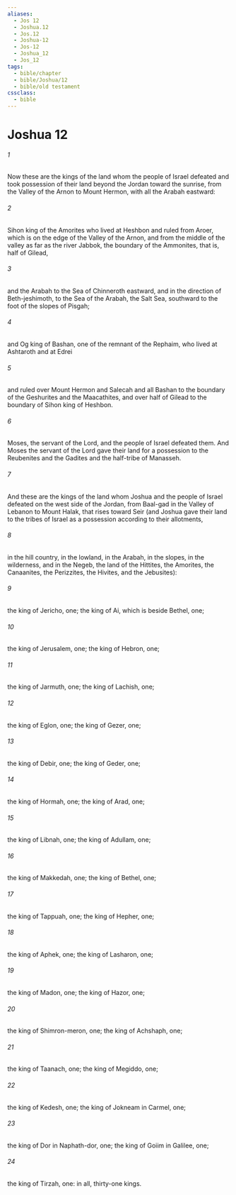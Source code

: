 ```yaml
---
aliases:
  - Jos 12
  - Joshua.12
  - Jos.12
  - Joshua-12
  - Jos-12
  - Joshua_12
  - Jos_12
tags:
  - bible/chapter
  - bible/Joshua/12
  - bible/old testament
cssclass:
  - bible
---
```


# Joshua 12

###### 1
Now these are the kings of the land whom the people of Israel defeated and took possession of their land beyond the Jordan toward the sunrise, from the Valley of the Arnon to Mount Hermon, with all the Arabah eastward:
###### 2
Sihon king of the Amorites who lived at Heshbon and ruled from Aroer, which is on the edge of the Valley of the Arnon, and from the middle of the valley as far as the river Jabbok, the boundary of the Ammonites, that is, half of Gilead,
###### 3
and the Arabah to the Sea of Chinneroth eastward, and in the direction of Beth-jeshimoth, to the Sea of the Arabah, the Salt Sea, southward to the foot of the slopes of Pisgah;
###### 4
and Og king of Bashan, one of the remnant of the Rephaim, who lived at Ashtaroth and at Edrei
###### 5
and ruled over Mount Hermon and Salecah and all Bashan to the boundary of the Geshurites and the Maacathites, and over half of Gilead to the boundary of Sihon king of Heshbon.
###### 6
Moses, the servant of the Lord, and the people of Israel defeated them. And Moses the servant of the Lord gave their land for a possession to the Reubenites and the Gadites and the half-tribe of Manasseh.
###### 7
And these are the kings of the land whom Joshua and the people of Israel defeated on the west side of the Jordan, from Baal-gad in the Valley of Lebanon to Mount Halak, that rises toward Seir (and Joshua gave their land to the tribes of Israel as a possession according to their allotments,
###### 8
in the hill country, in the lowland, in the Arabah, in the slopes, in the wilderness, and in the Negeb, the land of the Hittites, the Amorites, the Canaanites, the Perizzites, the Hivites, and the Jebusites):
###### 9
the king of Jericho, one; the king of Ai, which is beside Bethel, one;
###### 10
the king of Jerusalem, one; the king of Hebron, one;
###### 11
the king of Jarmuth, one; the king of Lachish, one;
###### 12
the king of Eglon, one; the king of Gezer, one;
###### 13
the king of Debir, one; the king of Geder, one;
###### 14
the king of Hormah, one; the king of Arad, one;
###### 15
the king of Libnah, one; the king of Adullam, one;
###### 16
the king of Makkedah, one; the king of Bethel, one;
###### 17
the king of Tappuah, one; the king of Hepher, one;
###### 18
the king of Aphek, one; the king of Lasharon, one;
###### 19
the king of Madon, one; the king of Hazor, one;
###### 20
the king of Shimron-meron, one; the king of Achshaph, one;
###### 21
the king of Taanach, one; the king of Megiddo, one;
###### 22
the king of Kedesh, one; the king of Jokneam in Carmel, one;
###### 23
the king of Dor in Naphath-dor, one; the king of Goiim in Galilee, one;
###### 24
the king of Tirzah, one: in all, thirty-one kings.


